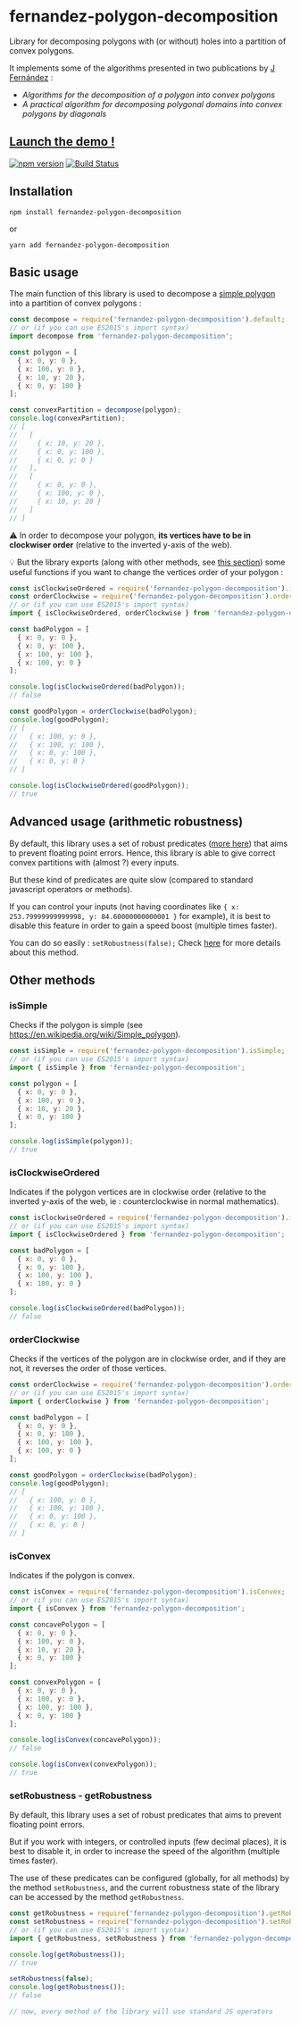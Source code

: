 # fernandez-polygon-decomposition

Library for decomposing polygons with (or without) holes into a partition of convex polygons.

It implements some of the algorithms presented in two publications by [J Fernández](http://www.um.es/geloca/gio/josemain.html) :
* _Algorithms for the decomposition of a polygon into convex polygons_
* _A practical algorithm for decomposing polygonal domains into convex polygons by diagonals_

[Launch the demo !](https://louis-t.github.io/fernandez-polygon-decomposition/)
---

[![npm version](https://badge.fury.io/js/fernandez-polygon-decomposition.svg)](https://www.npmjs.com/package/fernandez-polygon-decomposition)
[![Build Status](https://travis-ci.org/Louis-T/fernandez-polygon-decomposition.svg?branch=master)](https://travis-ci.org/Louis-T/fernandez-polygon-decomposition)

## Installation

```
npm install fernandez-polygon-decomposition
``` 
or 
```
yarn add fernandez-polygon-decomposition
```

## Basic usage

The main function of this library is used to decompose a [simple polygon](#issimple) into a partition of convex polygons :

```javascript
const decompose = require('fernandez-polygon-decomposition').default;
// or (if you can use ES2015's import syntax)
import decompose from 'fernandez-polygon-decomposition';

const polygon = [
  { x: 0, y: 0 },
  { x: 100, y: 0 },
  { x: 10, y: 20 },
  { x: 0, y: 100 }
];

const convexPartition = decompose(polygon);
console.log(convexPartition);
// [
//   [ 
//     { x: 10, y: 20 },
//     { x: 0, y: 100 },
//     { x: 0, y: 0 }
//   ],
//   [
//     { x: 0, y: 0 },
//     { x: 100, y: 0 },
//     { x: 10, y: 20 }
//   ]
// ]
```
:warning: In order to decompose your polygon, **its vertices have to be in clockwiser order** (relative to the inverted y-axis of the web).

:bulb: But the library exports (along with other methods, see [this section](#other-methods)) some useful functions if you want to change the vertices order of your polygon :

```javascript
const isClockwiseOrdered = require('fernandez-polygon-decomposition').isClockwiseOrdered;
const orderClockwise = require('fernandez-polygon-decomposition').orderClockwise;
// or (if you can use ES2015's import syntax)
import { isClockwiseOrdered, orderClockwise } from 'fernandez-polygon-decomposition';

const badPolygon = [
  { x: 0, y: 0 },
  { x: 0, y: 100 },
  { x: 100, y: 100 }, 
  { x: 100, y: 0 }
];

console.log(isClockwiseOrdered(badPolygon));
// false

const goodPolygon = orderClockwise(badPolygon);
console.log(goodPolygon);
// [
//   { x: 100, y: 0 },
//   { x: 100, y: 100 }, 
//   { x: 0, y: 100 },
//   { x: 0, y: 0 }
// ]

console.log(isClockwiseOrdered(goodPolygon));
// true
```

## Advanced usage (arithmetic robustness)

By default, this library uses a set of robust predicates ([more here](https://github.com/mikolalysenko/robust-arithmetic-notes)) that aims to prevent floating point errors.
Hence, this library is able to give correct convex partitions with (almost ?) every inputs.

But these kind of predicates are quite slow (compared to standard javascript operators or methods).

If you can control your inputs (not having coordinates like `{ x: 253.79999999999998, y: 84.60000000000001 }` for example), it is best to disable this feature in order to gain a speed boost (multiple times faster).

You can do so easily : `setRobustness(false);`
Check [here](#setrobustness-getrobustness) for more details about this method.



## Other methods

### isSimple

Checks if the polygon is simple (see https://en.wikipedia.org/wiki/Simple_polygon).
```javascript
const isSimple = require('fernandez-polygon-decomposition').isSimple;
// or (if you can use ES2015's import syntax)
import { isSimple } from 'fernandez-polygon-decomposition';

const polygon = [
  { x: 0, y: 0 }, 
  { x: 100, y: 0 }, 
  { x: 10, y: 20 }, 
  { x: 0, y: 100 }
];

console.log(isSimple(polygon));
// true
```

### isClockwiseOrdered

Indicates if the polygon vertices are in clockwise order (relative to the inverted y-axis of the web, ie : counterclockwise in normal mathematics).

```javascript
const isClockwiseOrdered = require('fernandez-polygon-decomposition').isClockwiseOrdered;
// or (if you can use ES2015's import syntax)
import { isClockwiseOrdered } from 'fernandez-polygon-decomposition';

const badPolygon = [
  { x: 0, y: 0 },
  { x: 0, y: 100 },
  { x: 100, y: 100 }, 
  { x: 100, y: 0 }
];

console.log(isClockwiseOrdered(badPolygon));
// false
```

### orderClockwise

Checks if the vertices of the polygon are in clockwise order, and if they are not, it reverses the order of those vertices.

```javascript
const orderClockwise = require('fernandez-polygon-decomposition').orderClockwise;
// or (if you can use ES2015's import syntax)
import { orderClockwise } from 'fernandez-polygon-decomposition';

const badPolygon = [
  { x: 0, y: 0 },
  { x: 0, y: 100 },
  { x: 100, y: 100 }, 
  { x: 100, y: 0 }
];

const goodPolygon = orderClockwise(badPolygon);
console.log(goodPolygon);
// [
//   { x: 100, y: 0 },
//   { x: 100, y: 100 }, 
//   { x: 0, y: 100 },
//   { x: 0, y: 0 }
// ]
```

### isConvex

Indicates if the polygon is convex.

```javascript
const isConvex = require('fernandez-polygon-decomposition').isConvex;
// or (if you can use ES2015's import syntax)
import { isConvex } from 'fernandez-polygon-decomposition';

const concavePolygon = [
  { x: 0, y: 0 }, 
  { x: 100, y: 0 }, 
  { x: 10, y: 20 }, 
  { x: 0, y: 100 }
];

const convexPolygon = [
  { x: 0, y: 0 },
  { x: 100, y: 0 },
  { x: 100, y: 100 }, 
  { x: 0, y: 100 }
];

console.log(isConvex(concavePolygon));
// false

console.log(isConvex(convexPolygon));
// true
```


### setRobustness - getRobustness

By default, this library uses a set of robust predicates that aims to prevent floating point errors.

But if you work with integers, or controlled inputs (few decimal places), it is best to disable it, in order to increase the speed of the algorithm (multiple times faster).

The use of these predicates can be configured (globally, for all methods) by the method `setRobustness`, and the current robustness state of the library can be accessed by the method `getRobustness`.

```javascript
const getRobustness = require('fernandez-polygon-decomposition').getRobustness;
const setRobustness = require('fernandez-polygon-decomposition').setRobustness;
// or (if you can use ES2015's import syntax)
import { getRobustness, setRobustness } from 'fernandez-polygon-decomposition';

console.log(getRobustness());
// true

setRobustness(false);
console.log(getRobustness());
// false

// now, every method of the library will use standard JS operators
```

